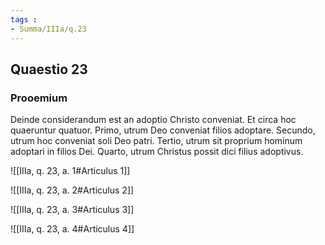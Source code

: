 ```yaml
---
tags : 
- Summa/IIIa/q.23
---
```


## Quaestio 23

### Prooemium

Deinde considerandum est an adoptio Christo conveniat. Et circa hoc quaeruntur quatuor. Primo, utrum Deo conveniat filios adoptare. Secundo, utrum hoc conveniat soli Deo patri. Tertio, utrum sit proprium hominum adoptari in filios Dei. Quarto, utrum Christus possit dici filius adoptivus.

![[IIIa, q. 23, a. 1#Articulus 1]]

![[IIIa, q. 23, a. 2#Articulus 2]]

![[IIIa, q. 23, a. 3#Articulus 3]]

![[IIIa, q. 23, a. 4#Articulus 4]]

